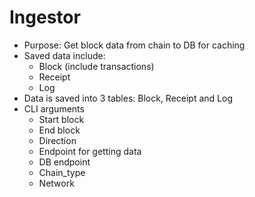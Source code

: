 # Ingestor 
- Purpose: Get block data from chain to DB for caching
- Saved data include:
  - Block (include transactions)
  - Receipt
  - Log
- Data is saved into 3 tables: Block, Receipt and Log 
- CLI arguments
  - Start block
  - End block
  - Direction
  - Endpoint for getting data
  - DB endpoint
  - Chain_type
  - Network